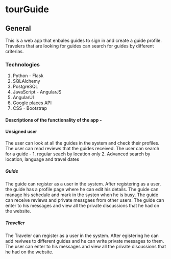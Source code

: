 # tourGuide

## General

This is a web app that enbales guides to sign in and create a guide profile.
Travelers that are looking for guides can search for guides by different criterias.

### Technologies

1. Python - Flask
2. SQLAlchemy
3. PostgreSQL
4. JavaScript - AngularJS
5. AngularUI
5. Google places API
6. CSS - Bootstrap

#### Descriptions of the functionality of the app - 

#### Unsigned user

The user can look at all the guides in the system and check their profiles.
The user can read reviews that the guides received.
The user can search for a guide -
	1. regular seach by location only
	2. Advanced search by location, language and travel dates


##### Guide

The guide can register as a user in the system.
After registering as a user, the guide has a profile page where he can edit his details.
The guide can manage his schedule and mark in the systen when he is busy.
The guide can receive reviews and private messgaes from other users.
The guide can enter to his messages and view all the private discussions that he had on the website.

##### Traveller

The Traveler can register as a user in the system.
After egistering he can add reviwes to different guides and he can write private messages to them.
The user can enter to his messages and view all the private discussions that he had on the website.

